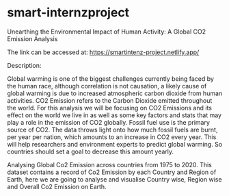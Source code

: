 # smart-internzproject
Unearthing the Environmental Impact of Human Activity: A Global CO2 Emission Analysis

The link can be accessed at: https://smartintenz-project.netlify.app/

Description:

Global warming is one of the biggest challenges currently being faced by the human race, although correlation is not causation, a likely cause of global warming is due to increased atmospheric carbon dioxide from human activities. CO2 Emission refers to the Carbon Dioxide emitted throughout the world. For this analysis we will be focusing on CO2 Emissions and its effect on the world we live in as well as some key factors and stats that may play a role in the emission of CO2 globally. Fossil fuel use is the primary source of CO2. The data throws light onto how much fossil fuels are burnt, per year per nation, which amounts to an increase in CO2 every year. This will help researchers and environment experts to predict global warming. So countries should set a goal to decrease this amount yearly.

Analysing Global Co2 Emission across countries from 1975 to 2020. This dataset contains a record of Co2 Emission by each Country and Region of Earth, here we are going to analyse and visualise Country wise, Region wise and Overall Co2 Emission on Earth.
